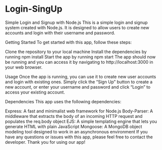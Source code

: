 # Login-SingUp
Simple Login and Signup with Node.js
This is a simple login and signup system created with Node.js. It is designed to allow users to create new accounts and login with their username and password.

Getting Started
To get started with this app, follow these steps:

Clone the repository to your local machine
Install the dependencies by running npm install
Start the app by running npm start
The app should now be running and you can access it by navigating to http://localhost:3000 in your web browser.

Usage
Once the app is running, you can use it to create new user accounts and login with existing ones. Simply click the “Sign Up” button to create a new account, or enter your username and password and click “Login” to access your existing account.

Dependencies
This app uses the following dependencies:

Express: A fast and minimalist web framework for Node.js
Body-Parser: A middleware that extracts the body of an incoming HTTP request and populates the req.body object
EJS: A simple templating engine that lets you generate HTML with plain JavaScript
Mongoose: A MongoDB object modeling tool designed to work in an asynchronous environment
If you have any questions or issues with this app, please feel free to contact the developer. Thank you for using our app!
